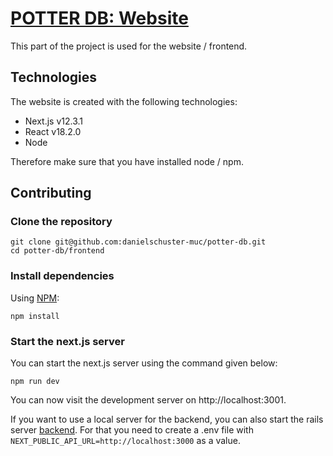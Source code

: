 # [POTTER DB: Website](https://potterdb.com)

This part of the project is used for the website / frontend.

## Technologies

The website is created with the following technologies:

- Next.js v12.3.1
- React v18.2.0
- Node

Therefore make sure that you have installed node / npm.

## Contributing

### Clone the repository

```shell
git clone git@github.com:danielschuster-muc/potter-db.git
cd potter-db/frontend
```

### Install dependencies

Using [NPM](https://www.npmjs.com/):

```shell
npm install
```

### Start the next.js server

You can start the next.js server using the command given below:

```shell
npm run dev
```

You can now visit the development server on http://localhost:3001.

If you want to use a local server for the backend, you can also start the rails server [backend](../backend).
For that you need to create a .env file with `NEXT_PUBLIC_API_URL=http://localhost:3000` as a value.
